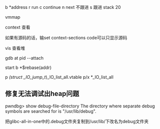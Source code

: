b *address
r run
c continue
n next 不跟进
s 跟进
stack 20

vmmap



context 查看

如果有源码的话，输set context-sections code可以只显示源码

vis  查看堆


gdb at pid  --attach

start
b *$rebase(addr)

p *(struct _IO_jump_t*)_IO_list_all.vtable
p/x *_IO_list_all

## 修复无法调试出heap问题

pwndbg> show debug-file-directory
The directory where separate debug symbols are searched for is "/usr/lib/debug".

把glibc-all-in-one中的.debug文件夹复制到/usr/lib/下改名为debug文件夹

